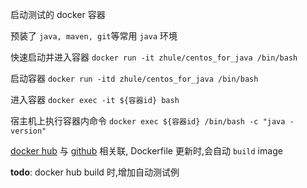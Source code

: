 启动测试的 docker 容器  

预装了 `java, maven, git`等常用 `java` 环境

快速启动并进入容器
`docker run -it zhule/centos_for_java /bin/bash`

启动容器
`docker run -itd zhule/centos_for_java /bin/bash`

进入容器
`docker exec -it ${容器id} bash`

宿主机上执行容器内命令
`docker exec ${容器id} /bin/bash -c "java -version"`


[docker hub](https://hub.docker.com/r/zhule/centos_for_java) 与 [github](https://github.com/zhule0601/fula/docker/centos_for_java) 相关联, 
Dockerfile 更新时,会自动 `build` image

**todo**: docker hub build 时,增加自动测试例
 



